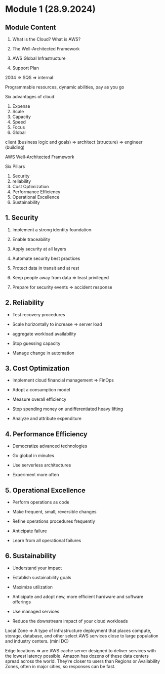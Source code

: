 # Module 1 (28.9.2024)

## Module Content

1. What is the Cloud? What is AWS?

2. The Well-Architected Framework

3. AWS Global Infrastructure

4. Support Plan

2004 => SQS => internal

Programmable resources, dynamic abilities, pay as you go

Six advantages of cloud

1. Expense
2. Scale
3. Capacity
4. Speed
5. Focus
6. Global

client (business logic and goals) => architect (structure) => engineer (building)

AWS Well-Architected Framework

Six Pillars

1. Security
2. reliability
3. Cost Optimization
4. Performance Efficiency
5. Operational Excellence
6. Sustainability

## 1. Security

1. Implement a strong identity foundation

2. Enable traceability

3. Apply security at all layers

4. Automate security best practices

5. Protect data in transit and at rest

6. Keep people away from data => least privileged

7. Prepare for security events => accident response

## 2. Reliability

- Test recovery procedures

- Scale horizontally to increase => server load

- aggregate workload availability

- Stop guessing capacity

- Manage change in automation

## 3. Cost Optimization

- Implement cloud financial management => FinOps

- Adopt a consumption model

- Measure overall efficiency

- Stop spending money on undifferentiated heavy lifting

- Analyze and attribute expenditure

## 4. Performance Efficiency

- Democratize advanced technologies

- Go global in minutes

- Use serverless architectures

- Experiment more often

## 5. Operational Excellence

- Perform operations as code

- Make frequent, small, reversible changes

- Refine operations procedures frequently

- Anticipate failure

- Learn from all operational failures

## 6. Sustainability

- Understand your impact

- Establish sustainability goals

- Maximize utilization

- Anticipate and adopt new, more efficient hardware and software offerings

- Use managed services

- Reduce the downstream impact of your cloud workloads

Local Zone => A type of infrastructure deployment that places compute, storage, database, and other select AWS services close to large population and industry centers. (mini DC)

Edge locations => are AWS cache server designed to deliver services with the lowest latency possible.
Amazon has dozens of these data centers spread across the world. They’re closer to users than Regions or Availability Zones, often in major cities, so responses can be fast.
